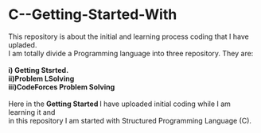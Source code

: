 # C--Getting-Started-With
This repository is about the initial and learning process coding that I have upladed. <br/> I am totally divide a Programming language
into three repository. They are: <br/><br/>
<b>i) Getting Stsrted.<br/>
ii)Problem LSolving<br/>
iii)CodeForces Problem Solving</b><br/><br/>
Here in the <b> Getting Started </b> I have uploaded initial coding while I am learning it and<br/>
in this repository I am started with Structured Programming Language (C).
